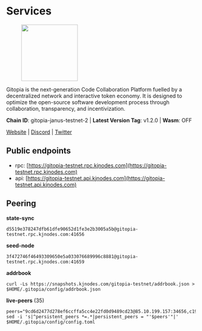 # Services

<figure><img src="https://raw.githubusercontent.com/kj89/testnet_manuals/main/pingpub/logos/gitopia.png" width="150" alt=""><figcaption></figcaption></figure>

Gitopia is the next-generation Code Collaboration Platform fuelled by  a decentralized network and interactive token economy. It is designed  to optimize the open-source software development process through  collaboration, transparency, and incentivization.

**Chain ID**: gitopia-janus-testnet-2 | **Latest Version Tag**: v1.2.0 | **Wasm**: OFF

[Website](https://gitopia.com/) | [Discord](https://discord.gg/hFTXCGNYDZ) | [Twitter](https://twitter.com/gitopiaDAO)


## Public endpoints

* rpc: [https://gitopia-testnet.rpc.kjnodes.com](https://gitopia-testnet.rpc.kjnodes.com)
* api: [https://gitopia-testnet.api.kjnodes.com](https://gitopia-testnet.api.kjnodes.com)

## Peering

**state-sync**

```
d5519e378247dfb61dfe90652d1fe3e2b3005a5b@gitopia-testnet.rpc.kjnodes.com:41656
```

**seed-node**

```
3f472746f46493309650e5a033076689996c8881@gitopia-testnet.rpc.kjnodes.com:41659
```

**addrbook**
```
curl -Ls https://snapshots.kjnodes.com/gitopia-testnet/addrbook.json > $HOME/.gitopia/config/addrbook.json
```

**live-peers** (35)
```
peers="9cd6d2477d278ef6ccffa5cc4e22fd0d9489cd23@85.10.199.157:34656,c19da021d6bbdeccdd03453a021d7171e6e299d5@173.249.14.30:656,ea53a3f77fe373f47be4e77fd5f9ff526dfaec33@51.79.143.46:41656,78bacb195b64de732dda6bb2e2839e677c37147a@65.109.90.62:41656,02c20307295465ab2592fd81176e66be90d4bbe2@5.189.159.111:26656,8e9c65f65157cd5540e94335ae068c4040cf9b3b@83.171.249.165:656,5171aad5f862d474b36fc8049be3339068c96cc9@165.232.151.144:26656,f06f794dcc5964197da0e13709d71ea5e0f5b7f1@88.99.3.158:11156,ad33cf22f96e43448798686ed0f7428b8fdacf5b@5.161.90.174:656,ee812a11525cf7e2de4bd63e66aed8b8de337902@38.242.235.199:41656,7f2339fc6a6dca666d8ffbbe4e61443d58e0e759@109.123.255.8:26656,e9e671e22d794a4f80e32133905c83585b057a5d@86.48.3.0:26656,5fb72a0bea398ce56fa20cd732623f98d774be7d@149.102.128.208:41656,5b599e2470b01f8afa88448899f436130fb2e2fd@146.190.112.167:26656,4ceba74efb843cf10926a9ec757e4e2081d71e92@207.244.226.183:656,38f4e436b28b05850fa9b67cadf0700123cec094@45.10.154.166:26656,fea7c372588898f7ea3a04373c52a30712b3c279@185.239.209.56:656,407eb21b784f1dc4e9902cb812b65eec760c6a19@185.193.66.67:656,eccdf1d5bf33bc1733838562b4d4a4a45869c3a8@135.181.183.93:41656,c820e754c56b5455d64ab7685730c44a936d0833@154.38.165.129:26656,2e714e8854361967515a8b859f8f4b0d9b8d11e8@194.163.190.86:26656,8c1c2c5430b9603eae97cbfe5c55a3601ece2aa6@143.198.140.46:26656,730983044bcc3f8e688bc2436da8a171fd843922@154.12.243.189:656,3bcba60fe08bb6ce59abc19b84cf58e7c915e0ed@193.46.243.243:656,ccf24b1e4f8566f3914c08e13d2b6154ed47ddbd@45.153.48.45:26656,aba9c58344ec5e7dcd5ea1dc273d853e58b2ddd9@37.187.78.201:41656,374da78901e59810277fc35482bce6e30953f488@80.79.6.155:41656,afbed8b52881b2f783df0cb07865a4da2fbbdf5e@167.235.243.27:26656,5f045d143cdf9ac78821e848cb10f9c861f5e272@89.117.56.126:24256,5c74fe6868cda2003926c0a6299c9cebec5c4d1a@65.21.239.60:41656,165c6969e40fa2ae2340d8e9fa79a14589a46406@185.193.66.202:26656,5ffdc1788f68df5e8163d9bd0d71a4c4d3dec2e9@81.0.220.21:26656,912035703a495b7491e6300ee6155ea442346340@45.151.122.189:656,d5519e378247dfb61dfe90652d1fe3e2b3005a5b@65.109.68.190:41656,8bec864d68a2542233ba37ac94c723fdf0b8e175@45.151.122.136:656"
sed -i 's|^persistent_peers *=.*|persistent_peers = "'$peers'"|' $HOME/.gitopia/config/config.toml
```
